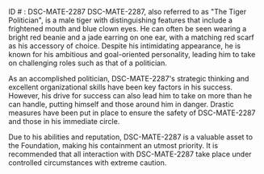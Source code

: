 ID # : DSC-MATE-2287
DSC-MATE-2287, also referred to as "The Tiger Politician", is a male tiger with distinguishing features that include a frightened mouth and blue clown eyes. He can often be seen wearing a bright red beanie and a jade earring on one ear, with a matching red scarf as his accessory of choice. Despite his intimidating appearance, he is known for his ambitious and goal-oriented personality, leading him to take on challenging roles such as that of a politician.

As an accomplished politician, DSC-MATE-2287's strategic thinking and excellent organizational skills have been key factors in his success. However, his drive for success can also lead him to take on more than he can handle, putting himself and those around him in danger. Drastic measures have been put in place to ensure the safety of DSC-MATE-2287 and those in his immediate circle.

Due to his abilities and reputation, DSC-MATE-2287 is a valuable asset to the Foundation, making his containment an utmost priority. It is recommended that all interaction with DSC-MATE-2287 take place under controlled circumstances with extreme caution.